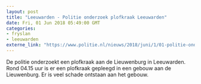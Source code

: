 ```yaml
---
layout: post
title: "Leeuwarden - Politie onderzoek plofkraak Leeuwarden"
date: Fri, 01 Jun 2018 05:49:00 GMT
categories: 
- fryslan 
- leeuwarden 
externe_link: "https://www.politie.nl/nieuws/2018/juni/1/01-politie-onderzoek-plofkraak.html"
---
```


De politie onderzoekt een plofkraak aan de Lieuwenburg in Leeuwarden. Rond 04.15 uur is er een plofkraak gepleegd in een gebouw aan de Lieuwenburg. Er is veel schade ontstaan aan het gebouw.
